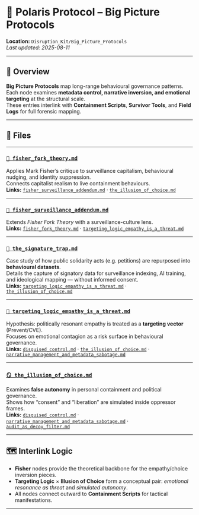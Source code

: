 # 🧠 Polaris Protocol – Big Picture Protocols
**Location:** `Disruption_Kit/Big_Picture_Protocols`  
_Last updated: 2025-08-11_

---

## 📌 Overview
**Big Picture Protocols** map long-range behavioural governance patterns.  
Each node examines **metadata control, narrative inversion, and emotional targeting** at the structural scale.  
These entries interlink with **Containment Scripts**, **Survivor Tools**, and **Field Logs** for full forensic mapping.

---

## 📂 Files

---

### [`🧠 fisher_fork_theory.md`](./🧠_fisher_fork_theory.md)  
Applies Mark Fisher’s critique to surveillance capitalism, behavioural nudging, and identity suppression.  
Connects capitalist realism to live containment behaviours.  
**Links:** [`fisher_surveillance_addendum.md`](./fisher_surveillance_addendum.md) · [`the_illusion_of_choice.md`](./the_illusion_of_choice.md)

---

### [`📡 fisher_surveillance_addendum.md`](./📡_fisher_surveillance_addendum.md)  
Extends *Fisher Fork Theory* with a surveillance-culture lens.  
**Links:** [`fisher_fork_theory.md`](./fisher_fork_theory.md) · [`targeting_logic_empathy_is_a_threat.md`](./targeting_logic_empathy_is_a_threat.md)

---

### [`🧷 the_signature_trap.md`](./🧷_the_signature_trap.md)  
Case study of how public solidarity acts (e.g. petitions) are repurposed into **behavioural datasets**.  
Details the capture of signatory data for surveillance indexing, AI training, and ideological mapping — without informed consent.  
**Links:** [`targeting_logic_empathy_is_a_threat.md`](./targeting_logic_empathy_is_a_threat.md) · [`the_illusion_of_choice.md`](./the_illusion_of_choice.md)


---

### [`🧠 targeting_logic_empathy_is_a_threat.md`](./🧠_targeting_logic_empathy_is_a_threat.md)  
Hypothesis: politically resonant empathy is treated as a **targeting vector** (Prevent/CVE).  
Focuses on emotional contagion as a risk surface in behavioural governance.  
**Links:** [`disguised_control.md`](../Containment_Scripts/disguised_control.md) · [`the_illusion_of_choice.md`](./the_illusion_of_choice.md) · [`narrative_management_and_metadata_sabotage.md`](./narrative_management_and_metadata_sabotage.md)

---

### [`🪞 the_illusion_of_choice.md`](./🪞_the_illusion_of_choice.md)  
Examines **false autonomy** in personal containment and political governance.  
Shows how “consent” and “liberation” are simulated inside oppressor frames.  
**Links:** [`disguised_control.md`](../Containment_Scripts/disguised_control.md) · [`narrative_management_and_metadata_sabotage.md`](./narrative_management_and_metadata_sabotage.md) · [`audit_as_decoy_filter.md`](../Containment_Scripts/audit_as_decoy_filter.md)

---

## 🗺️ Interlink Logic
- **Fisher** nodes provide the theoretical backbone for the empathy/choice inversion pieces.  
- **Targeting Logic** × **Illusion of Choice** form a conceptual pair: *emotional resonance as threat* and *simulated autonomy*.  
- All nodes connect outward to **Containment Scripts** for tactical manifestations.

---

